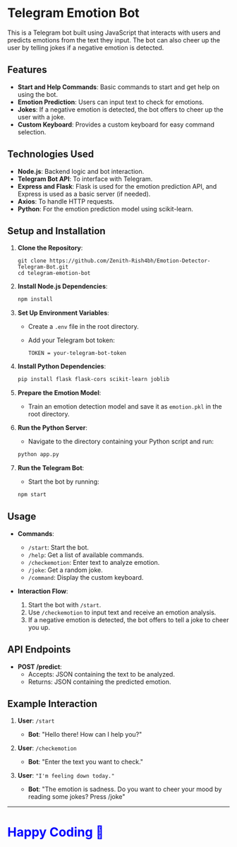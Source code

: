 # Telegram Emotion Bot

This is a Telegram bot built using JavaScript that interacts with users and predicts emotions from the text they input. The bot can also cheer up the user by telling jokes if a negative emotion is detected.

## Features

- **Start and Help Commands**: Basic commands to start and get help on using the bot.
- **Emotion Prediction**: Users can input text to check for emotions.
- **Jokes**: If a negative emotion is detected, the bot offers to cheer up the user with a joke.
- **Custom Keyboard**: Provides a custom keyboard for easy command selection.

## Technologies Used

- **Node.js**: Backend logic and bot interaction.
- **Telegram Bot API**: To interface with Telegram.
- **Express and Flask**: Flask is used for the emotion prediction API, and Express is used as a basic server (if needed).
- **Axios**: To handle HTTP requests.
- **Python**: For the emotion prediction model using scikit-learn.

## Setup and Installation

1. **Clone the Repository**:
   
    ```
    git clone https://github.com/Zenith-Rish4bh/Emotion-Detector-Telegram-Bot.git
    cd telegram-emotion-bot
    ```

3. **Install Node.js Dependencies**:
   
    ``` bash
    npm install
    ```

5. **Set Up Environment Variables**:
    - Create a `.env` file in the root directory.
    - Add your Telegram bot token:
      
      ``` env
      TOKEN = your-telegram-bot-token
      ```

6. **Install Python Dependencies**:
   
    ```bash
    pip install flask flask-cors scikit-learn joblib
    ```

7. **Prepare the Emotion Model**:
   
    - Train an emotion detection model and save it as `emotion.pkl` in the root directory.

8. **Run the Python Server**:
   
    - Navigate to the directory containing your Python script and run:
      
    ```bash
    python app.py
    ```

10. **Run the Telegram Bot**:
    - Start the bot by running:
      
    ```bash
    npm start
    ```

## Usage

- **Commands**:
    - `/start`: Start the bot.
    - `/help`: Get a list of available commands.
    - `/checkemotion`: Enter text to analyze emotion.
    - `/joke`: Get a random joke.
    - `/command`: Display the custom keyboard.

- **Interaction Flow**:
    1. Start the bot with `/start`.
    2. Use `/checkemotion` to input text and receive an emotion analysis.
    3. If a negative emotion is detected, the bot offers to tell a joke to cheer you up.

## API Endpoints

- **POST /predict**:
    - Accepts: JSON containing the text to be analyzed.
    - Returns: JSON containing the predicted emotion.

## Example Interaction

1. **User**: `/start`
    - **Bot**: "Hello there! How can I help you?"

2. **User**: `/checkemotion`
    - **Bot**: "Enter the text you want to check."

3. **User**: `"I'm feeling down today."`
    - **Bot**: "The emotion is sadness. Do you want to cheer your mood by reading some jokes? Press /joke"
  
------------------------------------------------------------------

<h1 style="color:blue;">Happy Coding 🎉</h1>

